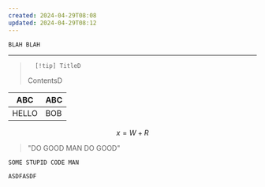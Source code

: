 ```yaml
---
created: 2024-04-29T08:08
updated: 2024-04-29T08:12
---
```

```
BLAH BLAH
```
---

 
> 		[!tip] TitleD
> ContentsD

| ABC   | ABC |
| ----- | --- |
| HELLO | BOB |
$$
x = W+ R
$$

> "DO GOOD MAN DO GOOD"


`SOME STUPID CODE MAN `

`ASDFASDF`

		  